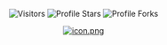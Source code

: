 <p align="center"><img src="https://gpvc.arturio.dev/AnonymousEnt1ty" alt="Visitors"></a>
<img src="https://img.shields.io/badge/dynamic/json?&label=Total%20Stars&color=bb2527&style=flat&style=for-the-badge&query=%24.stars&url=https://api.github-star-counter.workers.dev/user/AnonymousEnt1ty" alt="Profile Stars"></a>
<img src="https://img.shields.io/badge/dynamic/json?&label=Total%20Forks&color=44dad8&style=flat&style=for-the-badge&query=%24.forks&url=https://api.github-star-counter.workers.dev/user/AnonymousEnt1ty" alt="Profile Forks"></a>
<p align="center"><a href="https://discord.gg/S7sb24pCzn" target="_blank"><img src="[https://discordapp.com/api/guilds/995960657214189578/widget.png?style=shield](https://cdn.discordapp.com/attachments/1015733711641247838/1023783416493248574/MrBeast.jpg)" alt="icon.png"></a></p></p>
